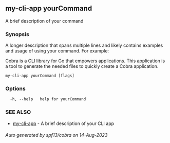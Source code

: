 ## my-cli-app yourCommand

A brief description of your command

### Synopsis

A longer description that spans multiple lines and likely contains examples
and usage of using your command. For example:

Cobra is a CLI library for Go that empowers applications.
This application is a tool to generate the needed files
to quickly create a Cobra application.

```
my-cli-app yourCommand [flags]
```

### Options

```
  -h, --help   help for yourCommand
```

### SEE ALSO

* [my-cli-app](my-cli-app.md)	 - A brief description of your CLI app

###### Auto generated by spf13/cobra on 14-Aug-2023
